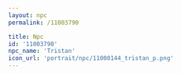 ```yaml
---
layout: npc
permalink: /11003790

title: Npc
id: '11003790'
npc_name: 'Tristan'
icon_url: 'portrait/npc/11000144_tristan_p.png'
---
```

